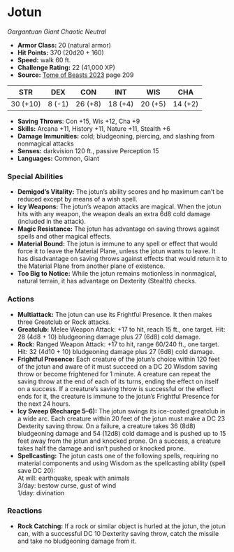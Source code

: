 # Jotun

*Gargantuan* *Giant* *Chaotic Neutral*

- **Armor Class:** 20 (natural armor)
- **Hit Points:** 370 (20d20 + 160)
- **Speed:** walk 60 ft.
- **Challenge Rating:** 22 (41,000 XP)
- **Source:** [Tome of Beasts 2023](https://koboldpress.com/kpstore/product/tome-of-beasts-1-2023-edition/) page 209

| STR | DEX | CON | INT | WIS | CHA |
| --- | --- | --- | --- | --- | --- |
| 30 (+10) | 8 (-1) | 26 (+8) | 18 (+4) | 20 (+5) | 14 (+2) |

- **Saving Throws**: Con +15, Wis +12, Cha +9
- **Skills:** Arcana +11, History +11, Nature +11, Stealth +6
- **Damage Immunities:** cold; bludgeoning, piercing, and slashing from nonmagical attacks
- **Senses:** darkvision 120 ft., passive Perception 15
- **Languages:** Common, Giant
### Special Abilities
- **Demigod’s Vitality:** The jotun’s ability scores and hp maximum can’t be reduced except by means of a wish spell.
- **Icy Weapons:** The jotun’s weapon attacks are magical. When the jotun hits with any weapon, the weapon deals an extra 6d8 cold damage (included in the attack).
- **Magic Resistance:** The jotun has advantage on saving throws against spells and other magical effects.
- **Material Bound:** The jotun is immune to any spell or effect that would force it to leave the Material Plane, unless the jotun wants to leave. It has disadvantage on saving throws against effects that would return it to the Material Plane from another plane of existence.
- **Too Big to Notice:** While the jotun remains motionless in nonmagical, natural terrain, it has advantage on Dexterity (Stealth) checks.
### Actions
- **Multiattack:** The jotun can use its Frightful Presence. It then makes three Greatclub or Rock attacks.
- **Greatclub:** Melee Weapon Attack: +17 to hit, reach 15 ft., one target. Hit: 28 (4d8 + 10) bludgeoning damage plus 27 (6d8) cold damage.
- **Rock:** Ranged Weapon Attack: +17 to hit, range 60/240 ft., one target. Hit: 32 (4d10 + 10) bludgeoning damage plus 27 (6d8) cold damage.
- **Frightful Presence:** Each creature of the jotun’s choice within 120 feet of the jotun and aware of it must succeed on a DC 20 Wisdom saving throw or become frightened for 1 minute. A creature can repeat the saving throw at the end of each of its turns, ending the effect on itself on a success. If a creature’s saving throw is successful or the effect ends for it, the creature is immune to the jotun’s Frightful Presence for the next 24 hours.
- **Icy Sweep (Recharge 5–6):** The jotun swings its ice-coated greatclub in a wide arc. Each creature within 20 feet of the jotun must make a DC 23 Dexterity saving throw. On a failure, a creature takes 36 (8d8) bludgeoning damage and 54 (12d8) cold damage and is pushed up to 15 feet away from the jotun and knocked prone. On a success, a creature takes half the damage and isn’t pushed or knocked prone.
- **Spellcasting:** The jotun casts one of the following spells, requiring no material components and using Wisdom as the spellcasting ability (spell save DC 20):<br>At will: earthquake, speak with animals<br>3/day: bestow curse, gust of wind<br>1/day: divination
### Reactions
- **Rock Catching:** If a rock or similar object is hurled at the jotun, the jotun can, with a successful DC 10 Dexterity saving throw, catch the missile and take no bludgeoning damage from it.
